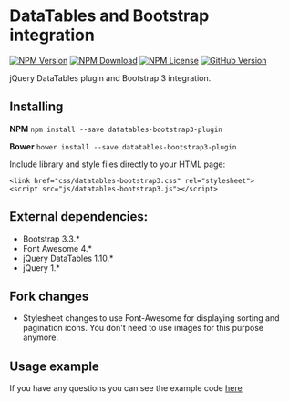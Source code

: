 # DataTables and Bootstrap integration

[![NPM Version](http://img.shields.io/npm/v/datatables-bootstrap3-plugin.svg?style=flat-square)](https://www.npmjs.com/package/datatables-bootstrap3-plugin)
[![NPM Download](http://img.shields.io/npm/dm/datatables-bootstrap3-plugin.svg?style=flat-square)](https://www.npmjs.com/package/datatables-bootstrap3-plugin)
[![NPM License](http://img.shields.io/npm/l/datatables-bootstrap3-plugin.svg?style=flat-square)](https://www.npmjs.com/package/datatables-bootstrap3-plugin)
[![GitHub Version](http://img.shields.io/github/release/misantron/datatables-bootstrap3-plugin.svg?style=flat-square)](https://github.com/misantron/datatables-bootstrap3-plugin)

jQuery DataTables plugin and Bootstrap 3 integration.

## Installing

**NPM**  `npm install --save datatables-bootstrap3-plugin`

**Bower**  `bower install --save datatables-bootstrap3-plugin`

Include library and style files directly to your HTML page:

```
<link href="css/datatables-bootstrap3.css" rel="stylesheet">
<script src="js/datatables-bootstrap3.js"></script>
```

## External dependencies:

* Bootstrap 3.3.*
* Font Awesome 4.*
* jQuery DataTables 1.10.*
* jQuery 1.*

## Fork changes

* Stylesheet changes to use Font-Awesome for displaying sorting and pagination icons. You don't need to use images for this purpose anymore.

## Usage example

If you have any questions you can see the example code [here](/example)
